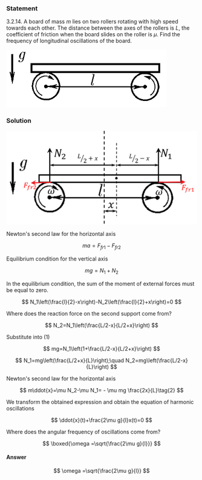 ###  Statement

$3.2.14.$ A board of mass $m$ lies on two rollers rotating with high speed towards each other. The distance between the axes of the rollers is $L$, the coefficient of friction when the board slides on the roller is $\mu$. Find the frequency of longitudinal oscillations of the board.

![ For problem $3.2.14$ |423x153, 39%](../../img/3.2.14/3.2.14.png)

### Solution

![ Forces acting on the board |1257x618, 39%](../../img/3.2.14/3.2.14_1.png)

Newton's second law for the horizontal axis

$$
ma=F_{fr1}-F_{fr2}
$$

Equilibrium condition for the vertical axis

$$
mg=N_1+N_2\tag{1}
$$

In the equilibrium condition, the sum of the moment of external forces must be equal to zero.

$$
N_1\left(\frac{l}{2}-x\right)-N_2\left(\frac{l}{2}+x\right)=0
$$

Where does the reaction force on the second support come from?

$$
N_2=N_1\left(\frac{L/2-x}{L/2+x}\right)
$$

Substitute into $(1)$

$$
mg=N_1\left(1+\frac{L/2-x}{L/2+x}\right)
$$

$$
N_1=mg\left(\frac{L/2+x}{L}\right);\quad N_2=mg\left(\frac{L/2-x}{L}\right)
$$

Newton's second law for the horizontal axis

$$
m\ddot{x}=\mu N_2-\mu N_1= - \mu mg \frac{2x}{L}\tag{2}
$$

We transform the obtained expression and obtain the equation of harmonic oscillations

$$
\ddot{x}(t)+\frac{2\mu g}{l}x(t)=0
$$

Where does the angular frequency of oscillations come from?

$$
\boxed{\omega =\sqrt{\frac{2\mu g}{l}}}
$$

#### Answer

$$
\omega =\sqrt{\frac{2\mu g}{l}}
$$